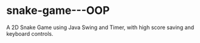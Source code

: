 # snake-game---OOP
A 2D Snake Game using Java Swing and Timer, with high score saving and keyboard controls.
